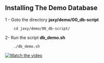 



 ## Installing The Demo Database

  1 - Goto the directory  **jaxy/demo/00_db-script**
                  
        cd jaxy/demo/00_db-script/

  2- Run the script **db_demo.sh**
                       
        ./db_demo.sh


 [![Watch the video](https://user-images.githubusercontent.com/7684497/50618970-86556d80-0ef6-11e9-9932-1aa1f7e51376.jpg)](https://www.youtube.com/watch?v=9HhyiNcwFi0&list=PLgd4yhA9GWz3lc2XmuW1lwlH3sjT4gHwa&index=2)
  

